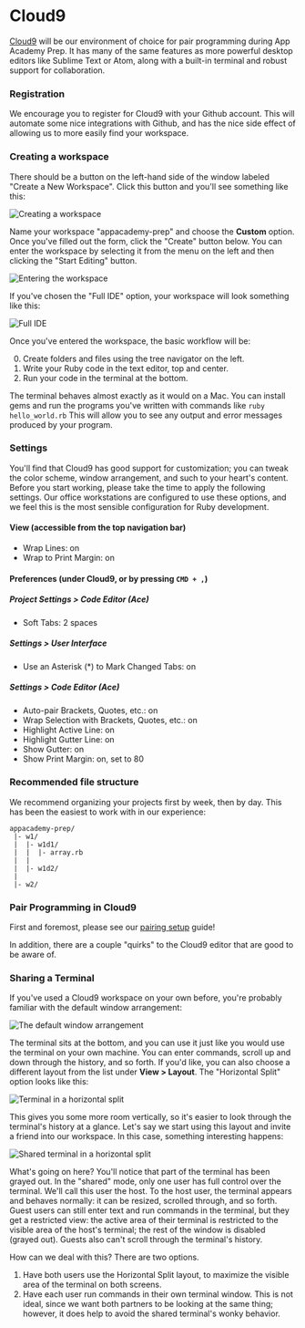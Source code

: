 # Cloud9

[Cloud9][cloud9] will be our environment of choice for pair programming
during App Academy Prep. It has many of the same features as more
powerful desktop editors like Sublime Text or Atom, along with a
built-in terminal and robust support for collaboration.

[cloud9]: https://c9.io/

### Registration

We encourage you to register for Cloud9 with your Github account. This
will automate some nice integrations with Github, and has the nice side
effect of allowing us to more easily find your workspace.

### Creating a workspace

There should be a button on the left-hand side of the window labeled
"Create a New Workspace". Click this button and you'll see something
like this:

![Creating a workspace](images/create_workspace.png)

Name your workspace "appacademy-prep" and choose the **Custom** option.
Once you've filled out the form, click the "Create" button below. You
can enter the workspace by selecting it from the menu on the left and
then clicking the "Start Editing" button.

![Entering the workspace](images/enter_workspace.png)

If you've chosen the "Full IDE" option, your workspace will look
something like this:

![Full IDE](images/full_ide.png)

Once you've entered the workspace, the basic workflow will be:

0. Create folders and files using the tree navigator on the left.
0. Write your Ruby code in the text editor, top and center.
0. Run your code in the terminal at the bottom.

The terminal behaves almost exactly as it would on a Mac. You can
install gems and run the programs you've written with commands like
`ruby hello_world.rb` This will allow you to see any output and error
messages produced by your program.

### Settings

You'll find that Cloud9 has good support for customization; you can
tweak the color scheme, window arrangement, and such to your heart's
content. Before you start working, please take the time to apply the
following settings. Our office workstations are configured to use these
options, and we feel this is the most sensible configuration for Ruby
development.

#### View (accessible from the top navigation bar)
* Wrap Lines: on
* Wrap to Print Margin: on

#### Preferences (under Cloud9, or by pressing `CMD + ,`)
##### Project Settings > Code Editor (Ace)
* Soft Tabs: 2 spaces

##### Settings > User Interface
* Use an Asterisk (\*) to Mark Changed Tabs: on

##### Settings > Code Editor (Ace)
* Auto-pair Brackets, Quotes, etc.: on
* Wrap Selection with Brackets, Quotes, etc.: on
* Highlight Active Line: on
* Highlight Gutter Line: on
* Show Gutter: on
* Show Print Margin: on, set to 80

### Recommended file structure

We recommend organizing your projects first by week, then by day. This
has been the easiest to work with in our experience:

```
appacademy-prep/
 |- w1/
 |  |- w1d1/
 |  |  |- array.rb
 |  |
 |  |- w1d2/
 |
 |- w2/
```

### Pair Programming in Cloud9

First and foremost, please see our [pairing setup][pairing-setup] guide!

[pairing-setup]: ../pairing-setup.md

In addition, there are a couple "quirks" to the Cloud9 editor that are
good to be aware of.

### Sharing a Terminal
If you've used a Cloud9 workspace on your own before, you're probably
familiar with the default window arrangement:

![The default window arrangement](images/terminal_default.png)

The terminal sits at the bottom, and you can use it just like you would
use the terminal on your own machine. You can enter commands, scroll up
and down through the history, and so forth. If you'd like, you can also
choose a different layout from the list under **View > Layout**. The
"Horizontal Split" option looks like this:

![Terminal in a horizontal split](images/terminal_split.png)

This gives you some more room vertically, so it's easier to look through
the terminal's history at a glance. Let's say we start using this layout
and invite a friend into our workspace. In this case, something
interesting happens:

![Shared terminal in a horizontal split](images/terminal_shared.png)

What's going on here? You'll notice that part of the terminal has been
grayed out. In the "shared" mode, only one user has full control over
the terminal. We'll call this user the host. To the host user, the
terminal appears and behaves normally: it can be resized, scrolled
through, and so forth. Guest users can still enter text and run commands
in the terminal, but they get a restricted view: the active area of
their terminal is restricted to the visible area of the host's terminal;
the rest of the window is disabled (grayed out). Guests also can't
scroll through the terminal's history.

How can we deal with this? There are two options.

1. Have both users use the Horizontal Split layout, to maximize the
   visible area of the terminal on both screens.
2. Have each user run commands in their own terminal window. This is
   not ideal, since we want both partners to be looking at the same
   thing; however, it does help to avoid the shared terminal's wonky
   behavior.
